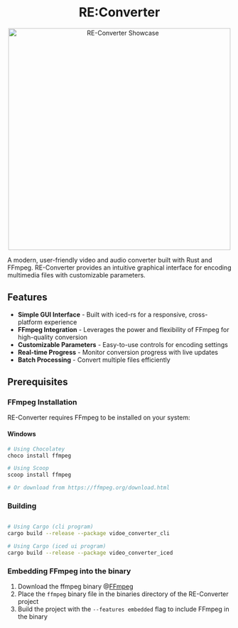 <div align="center">

# RE:Converter

<img src="assets/showcase.gif" height="500" alt="RE-Converter Showcase">

</div>

A modern, user-friendly video and audio converter built with Rust and FFmpeg. RE-Converter provides an intuitive
graphical interface for encoding multimedia files with customizable parameters.

## Features

- **Simple GUI Interface** - Built with iced-rs for a responsive, cross-platform experience
- **FFmpeg Integration** - Leverages the power and flexibility of FFmpeg for high-quality conversion
- **Customizable Parameters** - Easy-to-use controls for encoding settings
- **Real-time Progress** - Monitor conversion progress with live updates
- **Batch Processing** - Convert multiple files efficiently

## Prerequisites

### FFmpeg Installation

RE-Converter requires FFmpeg to be installed on your system:

#### Windows

```bash
# Using Chocolatey
choco install ffmpeg

# Using Scoop
scoop install ffmpeg

# Or download from https://ffmpeg.org/download.html
```

### Building

```bash

# Using Cargo (cli program)
cargo build --release --package vidoe_converter_cli

# Using Cargo (iced ui program)
cargo build --release --package video_converter_iced

```

### Embedding FFmpeg into the binary

1. Download the ffmpeg binary @[FFmpeg](https://ffmpeg.org/download.html)
2. Place the `ffmpeg` binary file in the binaries directory of the RE-Converter project
3. Build the project with the `--features embedded` flag to include FFmpeg in the binary

